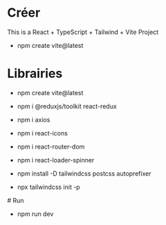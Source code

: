# Créer

This is a React + TypeScript + Tailwind + Vite Project

- npm create vite@latest

# Librairies

- npm create vite@latest

- npm i @reduxjs/toolkit react-redux

- npm i axios

- npm i react-icons

- npm i react-router-dom

- npm i react-loader-spinner

- npm install -D tailwindcss postcss autoprefixer
- npx tailwindcss init -p

# Run

- npm run dev